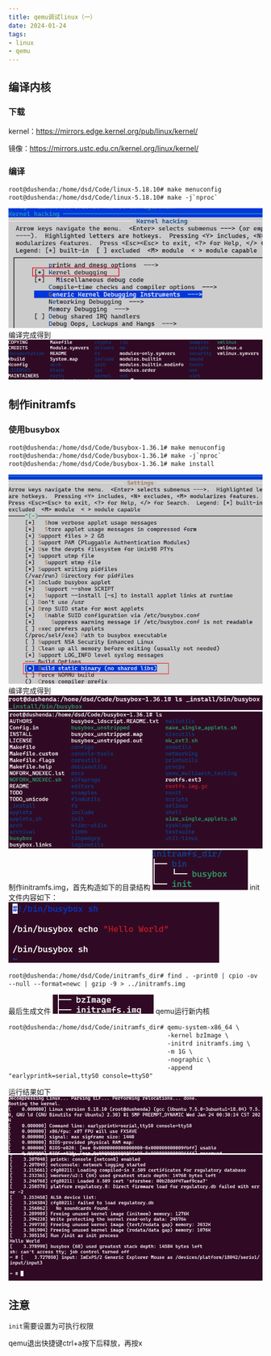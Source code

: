 ```yaml
---
title: qemu调试linux（一）
date: 2024-01-24
tags:
- linux
- qemu
---
```

## 编译内核

### 下载
kernel：https://mirrors.edge.kernel.org/pub/linux/kernel/

镜像：https://mirrors.ustc.edu.cn/kernel.org/linux/kernel/

### 编译

```console
root@dushenda:/home/dsd/Code/linux-5.18.10# make menuconfig
root@dushenda:/home/dsd/Code/linux-5.18.10# make -j`nproc`
```
![](qemu调试linux（一）/qemu调试linux（一）_20240124_1.png)
编译完成得到
![](qemu调试linux（一）/qemu调试linux（一）_20240124_2.png)

## 制作initramfs
### 使用busybox

```console
root@dushenda:/home/dsd/Code/busybox-1.36.1# make menuconfig
root@dushenda:/home/dsd/Code/busybox-1.36.1# make -j`nproc`
root@dushenda:/home/dsd/Code/busybox-1.36.1# make install
```
![](qemu调试linux（一）/qemu调试linux（一）_20240124_3.png)
编译完成得到
![](qemu调试linux（一）/qemu调试linux（一）_20240124_4.png)
![](qemu调试linux（一）/qemu调试linux（一）_20240124_5.png)
制作initramfs.img，首先构造如下的目录结构
![](qemu调试linux（一）/qemu调试linux（一）_20240124_6.png)
init文件内容如下：
![](qemu调试linux（一）/qemu调试linux（一）_20240124_10.png)
```consoel
root@dushenda:/home/dsd/Code/initramfs_dir# find . -print0 | cpio -ov --null --format=newc | gzip -9 > ../initramfs.img
```
最后生成文件
![](qemu调试linux（一）/qemu调试linux（一）_20240124_7.png)
qemu运行新内核
```console
root@dushenda:/home/dsd/Code/initramfs_dir# qemu-system-x86_64 \  
											-kernel bzImage \  
											-initrd initramfs.img \  
											-m 1G \  
											-nographic \  
											-append "earlyprintk=serial,ttyS0 console=ttyS0"
```
运行结果如下
![](qemu调试linux（一）/qemu调试linux（一）_20240124_9.png)
![](qemu调试linux（一）/qemu调试linux（一）_20240124_8.png)

## 注意
`init`需要设置为可执行权限

qemu退出快捷键ctrl+a按下后释放，再按x